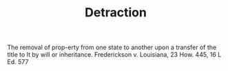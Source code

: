 ---
title: Detraction
letter: D
permalink: "/definitions/bld-detraction.html"
body: The removal of prop-erty from one state to another upon a transfer of the tltle
  to It by will or inheritance. Frederickson v. Louisiana, 23 How. 445, 16 L Ed. 577
published_at: '2018-07-07'
source: Black's Law Dictionary 2nd Ed (1910)
layout: post
---